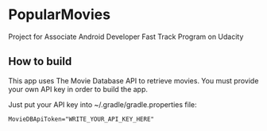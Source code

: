 # PopularMovies
Project for Associate Android Developer Fast Track Program on Udacity

## How to build

This app uses The Movie Database API to retrieve movies. You must provide your own API key in order to build the app.

Just put your API key into ~/.gradle/gradle.properties file:

```MovieDBApiToken="WRITE_YOUR_API_KEY_HERE"```
